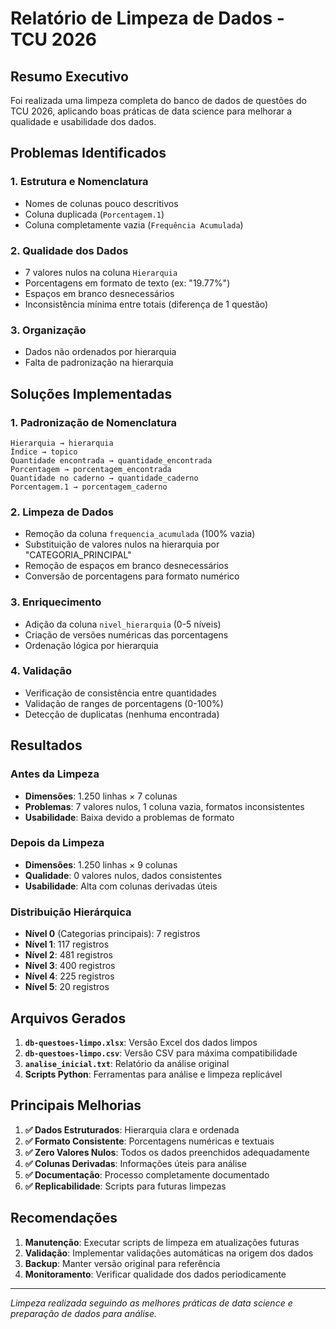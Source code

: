 # Relatório de Limpeza de Dados - TCU 2026

## Resumo Executivo

Foi realizada uma limpeza completa do banco de dados de questões do TCU 2026, aplicando boas práticas de data science para melhorar a qualidade e usabilidade dos dados.

## Problemas Identificados

### 1. **Estrutura e Nomenclatura**
- Nomes de colunas pouco descritivos
- Coluna duplicada (`Porcentagem.1`)
- Coluna completamente vazia (`Frequência Acumulada`)

### 2. **Qualidade dos Dados**
- 7 valores nulos na coluna `Hierarquia`
- Porcentagens em formato de texto (ex: "19.77%")
- Espaços em branco desnecessários
- Inconsistência mínima entre totais (diferença de 1 questão)

### 3. **Organização**
- Dados não ordenados por hierarquia
- Falta de padronização na hierarquia

## Soluções Implementadas

### 1. **Padronização de Nomenclatura**
```
Hierarquia → hierarquia
Índice → topico
Quantidade encontrada → quantidade_encontrada
Porcentagem → porcentagem_encontrada
Quantidade no caderno → quantidade_caderno
Porcentagem.1 → porcentagem_caderno
```

### 2. **Limpeza de Dados**
- Remoção da coluna `frequencia_acumulada` (100% vazia)
- Substituição de valores nulos na hierarquia por "CATEGORIA_PRINCIPAL"
- Remoção de espaços em branco desnecessários
- Conversão de porcentagens para formato numérico

### 3. **Enriquecimento**
- Adição da coluna `nivel_hierarquia` (0-5 níveis)
- Criação de versões numéricas das porcentagens
- Ordenação lógica por hierarquia

### 4. **Validação**
- Verificação de consistência entre quantidades
- Validação de ranges de porcentagens (0-100%)
- Detecção de duplicatas (nenhuma encontrada)

## Resultados

### Antes da Limpeza
- **Dimensões**: 1.250 linhas × 7 colunas
- **Problemas**: 7 valores nulos, 1 coluna vazia, formatos inconsistentes
- **Usabilidade**: Baixa devido a problemas de formato

### Depois da Limpeza
- **Dimensões**: 1.250 linhas × 9 colunas
- **Qualidade**: 0 valores nulos, dados consistentes
- **Usabilidade**: Alta com colunas derivadas úteis

### Distribuição Hierárquica
- **Nível 0** (Categorias principais): 7 registros
- **Nível 1**: 117 registros  
- **Nível 2**: 481 registros
- **Nível 3**: 400 registros
- **Nível 4**: 225 registros
- **Nível 5**: 20 registros

## Arquivos Gerados

1. **`db-questoes-limpo.xlsx`**: Versão Excel dos dados limpos
2. **`db-questoes-limpo.csv`**: Versão CSV para máxima compatibilidade
3. **`analise_inicial.txt`**: Relatório da análise original
4. **Scripts Python**: Ferramentas para análise e limpeza replicável

## Principais Melhorias

1. **✅ Dados Estruturados**: Hierarquia clara e ordenada
2. **✅ Formato Consistente**: Porcentagens numéricas e textuais
3. **✅ Zero Valores Nulos**: Todos os dados preenchidos adequadamente
4. **✅ Colunas Derivadas**: Informações úteis para análise
5. **✅ Documentação**: Processo completamente documentado
6. **✅ Replicabilidade**: Scripts para futuras limpezas

## Recomendações

1. **Manutenção**: Executar scripts de limpeza em atualizações futuras
2. **Validação**: Implementar validações automáticas na origem dos dados
3. **Backup**: Manter versão original para referência
4. **Monitoramento**: Verificar qualidade dos dados periodicamente

---

*Limpeza realizada seguindo as melhores práticas de data science e preparação de dados para análise.*